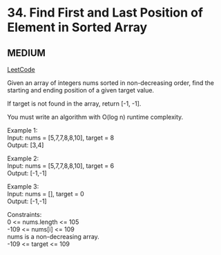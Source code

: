 # 34. Find First and Last Position of Element in Sorted Array

## MEDIUM

[LeetCode](https://leetcode.cn/problems/find-first-and-last-position-of-element-in-sorted-array/)

Given an array of integers nums sorted in non-decreasing order, find the starting and ending position of a given target value.

If target is not found in the array, return [-1, -1].

You must write an algorithm with O(log n) runtime complexity.

 

Example 1:\
Input: nums = [5,7,7,8,8,10], target = 8\
Output: [3,4]

Example 2:\
Input: nums = [5,7,7,8,8,10], target = 6\
Output: [-1,-1]

Example 3:\
Input: nums = [], target = 0\
Output: [-1,-1]
 

Constraints:\
0 <= nums.length <= 105\
-109 <= nums[i] <= 109\
nums is a non-decreasing array.\
-109 <= target <= 109
